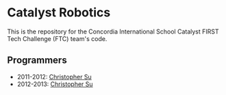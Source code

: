 Catalyst Robotics
=============

This is the repository for the Concordia International School Catalyst FIRST Tech Challenge (FTC) team's code.

## Programmers
* 2011-2012: [Christopher Su](https://github.com/christophersu)
* 2012-2013: [Christopher Su](https://github.com/christophersu)
